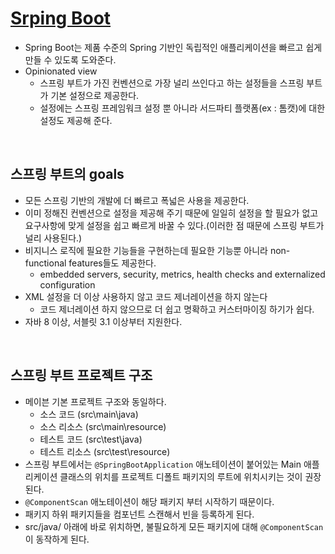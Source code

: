 # [Srping Boot](https://docs.spring.io/spring-boot/docs/2.0.3.RELEASE/reference/htmlsingle/#boot-documentation)
- Spring Boot는 제품 수준의 Spring 기반인 독립적인 애플리케이션을 빠르고 쉽게 만들 수 있도록 도와준다.
- Opinionated view
    * 스프링 부트가 가진 컨벤션으로 가장 널리 쓰인다고 하는 설정들을 스프링 부트가 기본 설정으로 제공한다. 
    * 설정에는 스프링 프레임워크 설정 뿐 아니라 서드파티 플랫폼(ex : 톰캣)에 대한 설정도 제공해 준다.
<br>

## 스프링 부트의 goals
- 모든 스프링 기반의 개발에 더 빠르고 폭넓은 사용을 제공한다.
- 이미 정해진 컨벤션으로 설정을 제공해 주기 때문에 일일히 설정을 할 필요가 없고 요구사항에 맞게 설정을 쉽고 빠르게 바꿀 수 있다.(이러한 점 때문에 스프링 부트가 널리 사용된다.)
- 비지니스 로직에 필요한 기능들을 구현하는데 필요한 기능뿐 아니라 non-functional features들도 제공한다.
    * embedded servers, security, metrics, health checks and externalized configuration
- XML 설정을 더 이상 사용하지 않고 코드 제너레이션을 하지 않는다
    * 코드 제너레이션 하지 않으므로 더 쉽고 명확하고 커스터마이징 하기가 쉽다.
- 자바 8 이상, 서블릿 3.1 이상부터 지원한다.
<br>

## 스프링 부트 프로젝트 구조
- 메이븐 기본 프로젝트 구조와 동일하다.
    * 소스 코드 (src\main\java)
    * 소스 리소스 (src\main\resource)
    * 테스트 코드 (src\test\java)
    * 테스트 리소스 (src\test\resource)
- 스프링 부트에서는 `@SpringBootApplication` 애노테이션이 붙어있는 Main 애플리케이션 클래스의 위치를 프로젝트 디폴트 패키지의 루트에 위치시키는 것이 권장된다.
- `@ComponentScan` 애노테이션이 해당 패키지 부터 시작하기 때문이다. 
- 패키지 하위 패키지들을 컴포넌트 스캔해서 빈을 등록하게 된다.
- src/java/ 아래에 바로 위치하면, 불필요하게 모든 패키지에 대해 `@ComponentScan`이 동작하게 된다.
